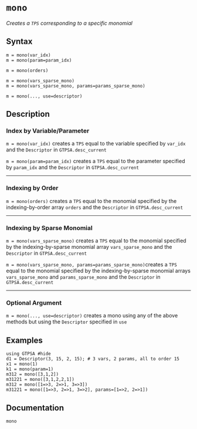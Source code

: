 # `mono`
*Creates a `TPS` corresponding to a specific monomial*
## Syntax
```
m = mono(var_idx)
m = mono(param=param_idx)

m = mono(orders)

m = mono(vars_sparse_mono)
m = mono(vars_sparse_mono, params=params_sparse_mono)

m = mono(..., use=descriptor)
```

## Description
### Index by Variable/Parameter

`m = mono(var_idx)` creates a `TPS` equal to the variable specified by `var_idx` and the `Descriptor` in `GTPSA.desc_current`

`m = mono(param=param_idx)` creates a `TPS` equal to the parameter specified by `param_idx` and the `Descriptor` in `GTPSA.desc_current`

------

### Indexing by Order

`m = mono(orders)` creates a `TPS` equal to the monomial specified by the indexing-by-order array `orders` and the `Descriptor` in `GTPSA.desc_current`

------

### Indexing by Sparse Monomial

`m = mono(vars_sparse_mono)` creates a `TPS` equal to the monomial specified by the indexing-by-sparse monomial array `vars_sparse_mono` and the `Descriptor` in `GTPSA.desc_current`

`m = mono(vars_sparse_mono, params=params_sparse_mono)`creates a `TPS` equal to the monomial specified by the indexing-by-sparse monomial arrays `vars_sparse_mono` and `params_sparse_mono` and the `Descriptor` in `GTPSA.desc_current`

------

### Optional Argument

`m = mono(..., use=descriptor)` creates a mono using any of the above methods but using the `Descriptor` specified in `use`

## Examples
```@repl desc
using GTPSA #hide
d1 = Descriptor(3, 15, 2, 15); # 3 vars, 2 params, all to order 15
x1 = mono(1)
k1 = mono(param=1)
m312 = mono([3,1,2])
m31221 = mono([3,1,2,2,1])
m312 = mono([1=>3, 2=>1, 3=>3])
m31221 = mono([1=>3, 2=>1, 3=>2], params=[1=>2, 2=>1])
```

## Documentation
```@docs
mono
```